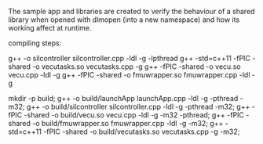 The sample app and libraries are created to verify the behaviour of a shared library when opened with dlmopen (into a new namespace) and how
its working affect at runtime.

compiling steps:

g++ -o silcontroller silcontroller.cpp -ldl -g -lpthread
g++ -std=c++11 -fPIC -shared -o vecutasks.so vecutasks.cpp -g
g++ -fPIC -shared -o vecu.so vecu.cpp -ldl -g
g++ -fPIC -shared -o fmuwrapper.so fmuwrapper.cpp -ldl -g

mkdir -p build;
g++ -o build/launchApp launchApp.cpp -ldl -g -pthread -m32;
g++ -o build/silcontroller silcontroller.cpp -ldl -g -pthread -m32;
g++ -fPIC -shared -o build/vecu.so vecu.cpp -ldl -g -m32 -pthread;
g++ -fPIC -shared -o build/fmuwrapper.so fmuwrapper.cpp -ldl -g -m32;
g++ -std=c++11 -fPIC -shared -o build/vecutasks.so vecutasks.cpp -g -m32;
